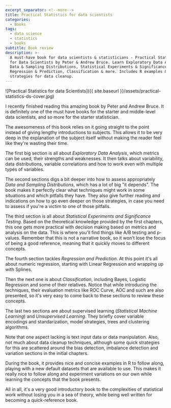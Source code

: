 ```yaml
---
excerpt_separator: <!--more-->
title: Practical Statistics for data scientists
categories:
  - Books
tags:
  - data science
  - statistics
  - books
subtitle: Book review
description: >-
  A must-have book for data scientists & statisticians - Practical Statistics
  for Data Scientists by Peter & Andrew Bruce. Learn Exploratory Data Analysis,
  Data & Sampling Distributions, Statistical Experiments & Significance Testing,
  Regression & Prediction, Classification & more. Includes R examples & quick
  strategies for data cleanup.
---
```



![Practical Statistics for data Scientists]({{ site.baseurl }}/assets/practical-statistics-ds-cover.jpg)

I recently finished reading this amazing book by Peter and Andrew Bruce. It is definitely one of the must have books for the starter and middle-level data scientists, and so more for the starter statistician.

<!--more-->

The awesomeness of this book relies on it going straight to the point instead of giving lengthy introductions to subjects. This allows it to be very deep in the explanation of the subject itself without making the reader feel like they're wasting their time.

The first big section is all about _Exploratory Data Analysis_, which metrics can be used, their strengths and weaknesses. It then talks about variability, data distributions, variable correlations and how to work even with multiple types of variables.

The second sections digs a bit deeper into how to assess appropriately _Data and Sampling Distributions_, which has a lot of big "it depends". The book makes it perfectly clear what techniques might work in some situations and which pitfalls they have. They also give further reading and indications on how to go even deeper on those strategies, in case you need to assess if you're a victim to one of those pitfalls.

The third section is all about _Statistical Experiments and Significance Testing_. Based on the theoretical knowledge provided by the first chapters, this one gets more practical with decision making based on metrics and analysis on the data. This is where you'll find things like A/B testing and p-values. Remember that this is not a narrative book, so it won't lose the focus of being a good reference, meaning that it quickly moves to different concepts.

The fourth section tackles _Regression and Prediction_. At this point it's all about numeric regression, starting with Linear Regression and wrapping up with Splines.

Then the next one is about _Classification_, including Bayes, Logistic Regression and some of their relatives. Notice that while introducing the techniques, their evaluation metrics like ROC Curve, AOC and such are also presented, so it's very easy to come back to these sections to review these concepts.

The last two sections are about supervised learning (_Statistical Machine Learning_) and _Unsupervised Learning_. They briefly cover variable encodings and standarization, model strategies, trees and clustering algorithms.

Note that one aspect lacking is text input data or data manipulation. Also, not much about data cleanup techniques, although some quick strategies for this are scattered around the bias detection, imbalance detection and variation sections in the initial chapters.

During the book, it provides nice and concise examples in R to follow along, playing with a new default datasets that are available to use. This makes it really nice to follow along and experiment variations on our own while learning the concepts that the book presents.

All in all, it's a very good introductory book to the complexities of statistical work without losing you in a sea of theory, while being well written for becoming a quick-reference book.